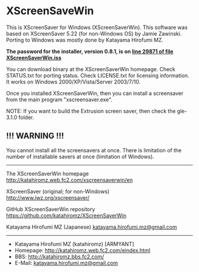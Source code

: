 # XScreenSaveWin

This is XScreenSaver for Windows (XScreenSaverWin). This software was based on XScreenSaver 5.22 (for non-Windows OS) by Jamie Zawinski. Porting to Windows was mostly done by Katayama Hirofumi MZ.

**The password for the installer, version 0.8.1, is on [line 29871 of file XScreenSaverWin.iss](https://github.com/katahiromz/XScreenSaverWin/commit/b4ef93baf7bf21bdc85e181d2a33e23880d0f6c3#diff-e42c2e459531eb860770ae6a98ec539eR29871)**

You can download binary at the XScreenSaverWin homepage. Check STATUS.txt for porting status. Check LICENSE.txt for licensing information. It works on Windows 2000/XP/Vista/Server 2003/7/10.

Once you installed XScreenSaverWin, then you can install a screensaver from the main program "xscreensaver.exe".

NOTE: If you want to build the Extrusion screen saver, then check the gle-3.1.0 folder.

## !!! WARNING !!!

You cannot install all the screensavers at once. There is limitation of the number of installable savers at once (limitation of Windows).

-------------------------------------------------------------------------------

The XScreenSaverWin homepage
http://katahiromz.web.fc2.com/xscreensaverwin/en

XScreenSaver (original; for non-Windows)
http://www.jwz.org/xscreensaver/

GitHub XScreenSaverWin repository
https://github.com/katahiromz/XScreenSaverWin

Katayama Hirofumi MZ (Japanese)
katayama.hirofumi.mz@gmail.com

-------------------------------------------------------------------------------

* Katayama Hirofumi MZ (katahiromz) [ARMYANT]
* Homepage:       http://katahiromz.web.fc2.com/eindex.html
* BBS:            http://katahiromz.bbs.fc2.com/
* E-Mail:         katayama.hirofumi.mz@gmail.com
